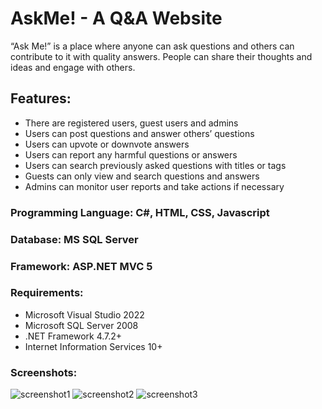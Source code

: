 # AskMe! - A Q&A Website
“Ask Me!” is a place where anyone can ask questions and others can contribute to it with quality answers.
People can share their thoughts and ideas and engage with others.

## Features:
- There are registered users, guest users and admins
- Users can post questions and answer others’ questions
- Users can upvote or downvote answers
- Users can report any harmful questions or answers
- Users can search previously asked questions with titles or tags
- Guests can only view and search questions and answers
- Admins can monitor user reports and take actions if necessary

### Programming Language: C#, HTML, CSS, Javascript
### Database: MS SQL Server
### Framework: ASP.NET MVC 5
### Requirements:
- Microsoft Visual Studio 2022
- Microsoft SQL Server 2008
- .NET Framework 4.7.2+
- Internet Information Services 10+

### Screenshots:
![screenshot1](https://drive.google.com/uc?export=view&id=1MTlztfGA3GcnNrRDL_fuKLJWqTjGPSo1)
![screenshot2](https://drive.google.com/uc?export=view&id=1MgPAhzdhK69-k1XH9UQhRZpIwflRmii6)
![screenshot3](https://drive.google.com/uc?export=view&id=1ogmNx6Nyj0__9VDpWjMj-uEH-Mqilo3a)
